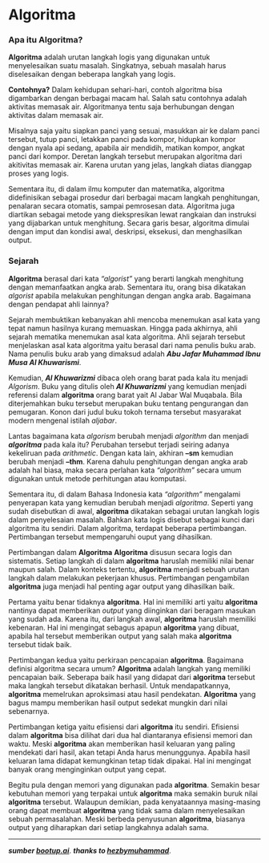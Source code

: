 # Algoritma
### Apa itu Algoritma?
**Algoritma** adalah urutan langkah logis yang digunakan untuk menyelesaikan suatu masalah. Singkatnya, sebuah masalah harus diselesaikan dengan beberapa langkah yang logis. 

**Contohnya?**
Dalam kehidupan sehari-hari, contoh algoritma bisa digambarkan dengan berbagai macam hal. Salah satu contohnya adalah aktivitas memasak air. Algoritmanya tentu saja berhubungan dengan aktivitas dalam memasak air.

Misalnya saja yaitu siapkan panci yang sesuai, masukkan air ke dalam panci tersebut, tutup panci, letakkan panci pada kompor, hidupkan kompor dengan nyala api sedang, apabila air mendidih, matikan kompor, angkat panci dari kompor. Deretan langkah tersebut merupakan algoritma dari akitivitas memasak air. Karena urutan yang jelas, langkah diatas dianggap proses yang logis.

Sementara itu, di dalam ilmu komputer dan matematika, algoritma didefinisikan sebagai prosedur dari berbagai macam langkah penghitungan, penalaran secara otomatis, sampai pemrosesan data. Algoritma juga diartikan sebagai metode yang diekspresikan lewat rangkaian dan instruksi yang dijabarkan untuk menghitung. Secara garis besar, algoritma dimulai dengan imput dan kondisi awal, deskripsi, eksekusi, dan menghasilkan output.

### Sejarah
**Algoritma** berasal dari kata *“algorist”* yang berarti langkah menghitung dengan memanfaatkan angka arab. Sementara itu, orang bisa dikatakan *algorist* apabila melakukan penghitungan dengan angka arab. Bagaimana dengan pendapat ahli lainnya?

Sejarah membuktikan kebanyakan ahli mencoba menemukan asal kata yang tepat namun hasilnya kurang memuaskan. Hingga pada akhirnya, ahli sejarah mematika menemukan asal kata algoritma. Ahli sejarah tersebut menjelaskan asal kata algoritma yaitu berasal dari nama penulis buku arab. Nama penulis buku arab yang dimaksud adalah ***Abu Jafar Muhammad Ibnu Musa Al Khuwarismi***.

Kemudian, ***Al Khuwarizmi*** dibaca oleh orang barat pada kala itu menjadi *Algorism*. Buku yang ditulis oleh ***Al Khuwarizmi*** yang kemudian menjadi referensi dalam **algoritma** orang barat yait Al Jabar Wal Muqabala. Bila diterjemahkan buku tersebut merupakan buku tentang pengurangan dan pemugaran. Konon dari judul buku tokoh ternama tersebut masyarakat modern mengenal istilah *aljabar*.

Lantas bagaimana kata *algorism* berubah menjadi *algorithm* dan menjadi ***algoritma*** pada kala itu? Perubahan tersebut terjadi seiring adanya kekeliruan pada *arithmetic*. Dengan kata lain, akhiran **–sm** kemudian berubah menjadi **–thm**. Karena dahulu penghitungan dengan angka arab adalah hal biasa, maka secara perlahan kata *“algorithm”* secara umum digunakan untuk metode perhitungan atau komputasi.

Sementara itu, di dalam Bahasa Indonesia kata *“algorithm”* mengalami penyerapan kata yang kemudian berubah menjadi *algoritma*. Seperti yang sudah disebutkan di awal, **algoritma** dikatakan sebagai urutan langkah logis dalam penyelesaian masalah. Bahkan kata logis disebut sebagai kunci dari algoritma itu sendiri. Dalam algoritma, terdapat beberapa pertimbangan. Pertimbangan tersebut mempengaruhi ouput yang dihasilkan.

Pertimbangan dalam **Algoritma**
**Algoritma** disusun secara logis dan sistematis. Setiap langkah di dalam **algoritma** haruslah memiliki nilai benar maupun salah. Dalam konteks tertentu, **algoritma** menjadi sebuah urutan langkah dalam melakukan pekerjaan khusus. Pertimbangan pengambilan **algoritma** juga menjadi hal penting agar output yang dihasilkan baik.

Pertama yaitu benar tidaknya **algoritma**. Hal ini memiliki arti yaitu **algoritma** nantinya dapat memberikan *output* yang diinginkan dari beragam masukan yang sudah ada. Karena itu, dari langkah awal, **algoritma** haruslah memiliki kebenaran. Hal ini mengingat sebagus apapun **algoritma** yang dibuat, apabila hal tersebut memberikan output yang salah maka **algoritma** tersebut tidak baik.

Pertimbangan kedua yaitu perkiraan pencapaian **algoritma**. Bagaimana definisi algoritma secara umum? **Algoritma** adalah langkah yang memiliki pencapaian baik. Seberapa baik hasil yang didapat dari **algoritma** tersebut maka langkah tersebut dikatakan berhasil. Untuk mendapatkannya, **algoritma** memelrukan aproksimasi atau hasil pendekatan. **Algoritma** yang bagus mampu memberikan hasil output sedekat mungkin dari nilai sebenarnya.

Pertimbangan ketiga yaitu efisiensi dari **algoritma** itu sendiri. Efisiensi dalam **algoritma** bisa dilihat dari dua hal diantaranya efisiensi memori dan waktu. Meski **algoritma** akan memberikan hasil keluaran yang paling mendekati dari hasil, akan tetapi Anda harus menunggunya. Apabila hasil keluaran lama didapat kemungkinan tetap tidak dipakai. Hal ini mengingat banyak orang menginginkan output yang cepat.

Begitu pula dengan memori yang digunakan pada **algoritma**. Semakin besar kebutuhan memori yang terpakai untuk **algoritma** maka semakin buruk nilai **algoritma** tersebut. Walaupun demikian, pada kenyataannya masing-masing orang dapat membuat **algoritma** yang tidak sama dalam menyelesaikan sebuah permasalahan. Meski berbeda penyusunan **algoritma**, biasanya output yang diharapkan dari setiap langkahnya adalah sama.

---

***sumber [bootup.ai](https://bootup.ai/blog/apa-itu-algoritma-pengertian-sejarah-dan-contohnya/)***.
***thanks to [hezbymuhammad](https://github.com/hezbymuhammad/)***.
